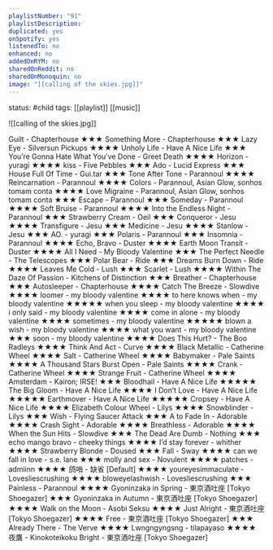 ```yaml
---
playlistNumber: "91"
playlistDescription:
duplicated: yes
onSpotify: yes
listenedTo: no
enhanced: no
addedOnRYM: no
sharedOnReddit: no
sharedOnMonoquin: no
image: "[[calling of the skies.jpg]]"
---
```

status: #child 
tags: [[playlist]] [[music]] 

![[calling of the skies.jpg]]

Guilt - Chapterhouse ★★★
Something More - Chapterhouse ★★★
Lazy Eye - Silversun Pickups ★★★★
Unholy Life - Have A Nice Life ★★★
You’re Gonna Hate What You’ve Done - Greet Death ★★★★
Horizon - yuragi ★★★★
kiss - Five Pebbles ★★★
Ado - Lucid Express ★★★
House Full Of Time - Gui.tar ★★★
Tone After Tone - Parannoul ★★★★
Reincarnation - Parannoul ★★★★
Colors - Parannoul, Asian Glow, sonhos tomam conta ★★★★
Love Migraine - Parannoul, Asian Glow, sonhos tomam conta ★★★
Escape - Parannoul ★★★
Someday - Parannoul ★★★★
Soft Bruise - Parannoul ★★★★
Into the Endless Night - Parannoul ★★★
Strawberry Cream - Oeil ★★★
Conqueror - Jesu ★★★★
Transfigure - Jesu ★★★
Medicine - Jesu ★★★★
Stanlow - Jesu ★★★
AO. - yuragi ★★★
Polaris - Parannoul ★★★
Insomnia - Parannoul ★★★★
Echo, Bravo - Duster ★★★★
Earth Moon Transit - Duster ★★★★
All I Need - My Bloody Valentine ★★★
The Perfect Needle - The Telescopes ★★★
Polar Bear - Ride ★★★
Dreams Burn Down - Ride ★★★★
Leaves Me Cold - Lush ★★★
Scarlet - Lush ★★★★
Within The Daze Of Passion - Kitchens of Distinction  ★★★
Breather - Chapterhouse ★★★
Autosleeper - Chapterhouse ★★★★
Catch The Breeze - Slowdive ★★★★
loomer - my bloody valentine ★★★★
to here knows when - my bloody valentine ★★★★★
when you sleep - my bloody valentine ★★★★
i only said - my bloody valentine ★★★★
come in alone - my bloody valentine ★★★★
sometimes - my bloody valentine ★★★★★
blown a wish - my bloody valentine ★★★★
what you want - my bloody valentine ★★★
soon - my bloody valentine ★★★★
Does This Hurt? - The Boo Radleys ★★★★
Think And Act - Curve ★★★★
Black Metallic - Catherine Wheel ★★★★
Salt - Catherine Wheel ★★★★
Babymaker - Pale Saints ★★★★
A Thousand Stars Burst Open - Pale Saints ★★★★
Crank - Catherine Wheel ★★★★
Strange Fruit - Catherine Wheel ★★★★
Amsterdam - Kairon; IRSE! ★★★
Bloodhail - Have A Nice Life ★★★★★
The Big Gloom - Have A Nice Life ★★★★
I Don’t Love - Have A Nice Life ★★★★★
Earthmover - Have A Nice Life ★★★★★
Cropsey - Have A Nice Life ★★★★
Elizabeth Colour Wheel - Lilys ★★★★
Snowblinder - Lilys ★★★
Wish - Flying Saucer Attack ★★★
A to Fade In - Adorable ★★★★
Crash Sight - Adorable ★★★★
Breathless - Adorable ★★★★
When the Sun Hits - Slowdive ★★★
The Dead Are Dumb - Nothing ★★★
echo mango bravo - cheeky things ★★★★
I’d stay forever - whither ★★★★
Strawberry Blonde - Doused ★★★
Fall - Sway ★★★★
can we fall in love - s.e. lane ★★★
molly and sex - Novulent ★★★★
patches - admiinn ★★★★
鸽哨 - 缺省 [Default] ★★★★
youreyesimmaculate - Lovesliescrushing ★★★★
bloweyelashwish - Lovesliescrushing ★★★
Painless - Parannoul ★★★★
Gyoninzaka in Spring - 東京酒吐座 [Tokyo Shoegazer] ★★★
Gyoninzaka in Autumn - 東京酒吐座 [Tokyo Shoegazer] ★★★★
Walk on the Moon - Asobi Seksu ★★★★
Just Alright - 東京酒吐座 [Tokyo Shoegazer] ★★★★
Free - 東京酒吐座 [Tokyo Shoegazer] ★★★
Already There - The Verve ★★★★
Lwngngyngsng - tilapayaso ★★★★
夜鷹 - Kinokoteikoku
Bright - 東京酒吐座 [Tokyo Shoegazer]

